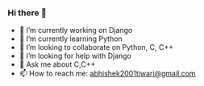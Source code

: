 ### Hi there 👋

<!--
**Abkt2001/Abkt2001** is a ✨ _special_ ✨ repository because its `README.md` (this file) appears on your GitHub profile.

Here are some ideas to get you started:
-->
- 🔭 I’m currently working on Django
- 🌱 I’m currently learning Python
- 👯 I’m looking to collaborate on Python, C, C++
- 🤔 I’m looking for help with Django
- 💬 Ask me about C,C++
- 📫 How to reach me: abhishek2001tiwari@gmail.com
<!--
- 😄 Pronouns: ...
- ⚡ Fun fact: ...
-->

